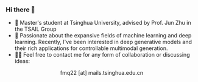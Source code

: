 ### Hi there 👋

- 📍 Master's student at Tsinghua University, advised by Prof. Jun Zhu in the TSAIL Group
- 🔭 Passionate about the expansive fields of machine learning and deep learning. Recently, I've been interested in deep generative models and their rich applications for controllable multimodal generation.
- 🙋‍♂️ Feel free to contact me for any form of collaboration or discussing ideas:

<p align="center">fmq22 [at] mails.tsinghua.edu.cn</p>

<!--
[![Gmail Badge](https://img.shields.io/badge/-fmq22@mails.tsinghua.edu.cn-911581?style=social-square&link=mailto:fmq22@mails.tsinghua.edu.cn)](mailto:fmq22@mails.tsinghua.edu.cn)
[![Linkedin Badge](https://img.shields.io/badge/-armandotelesfortes-0077b5?style=social-square&logo=Linkedin&logoColor=white&link=https://www.linkedin.com/in/armandotelesfortes/)](https://www.linkedin.com/in/armandotelesfortes/)
![visitors](https://visitor-badge.glitch.me/badge?page_id=atfortes.atfortes&left_color=green&right_color=red)
![Github Stats](https://github-readme-stats.vercel.app/api?username=atfortes&count_private=true&show_icons=true&include_all_commits=true)
![Top Langs](https://github-readme-stats.vercel.app/api/top-langs/?username=atfortes&hide=TeX&layout=compact&count_private=true)
-->
